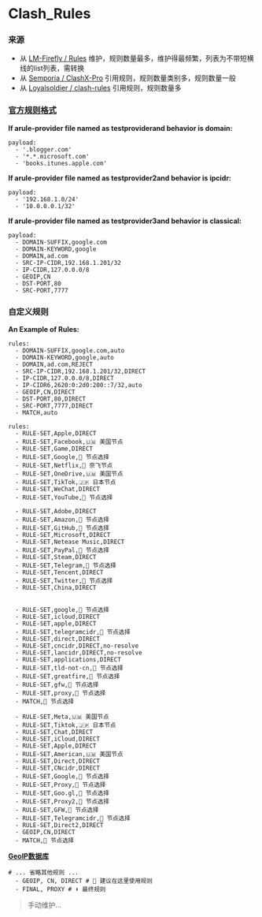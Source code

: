 # Clash_Rules

### 来源
 - 从 [LM-Firefly / Rules](https://github.com/LM-Firefly/Rules) 维护，规则数量最多，维护得最频繁，列表为不带短横线的list列表，需转换
 - 从 [Semporia / ClashX-Pro](https://github.com/Semporia/ClashX-Pro) 引用规则，规则数量类别多，规则数量一般
 - 从 [Loyalsoldier / clash-rules](https://github.com/Loyalsoldier/clash-rules) 引用规则，规则数量多

### [官方规则格式](https://lancellc.gitbook.io/clash/clash-config-file/rule-provider#example-of-a-rule-provider-file)
**If arule-provider file named as testproviderand behavior is domain:**
```
payload:
  - '.blogger.com'
  - '*.*.microsoft.com'
  - 'books.itunes.apple.com'
```
**If arule-provider file named as testprovider2and behavior is ipcidr:**
```
payload:
  - '192.168.1.0/24'
  - '10.0.0.0.1/32'
```
**If arule-provider file named as testprovider3and behavior is classical:**
```
payload:
  - DOMAIN-SUFFIX,google.com
  - DOMAIN-KEYWORD,google
  - DOMAIN,ad.com
  - SRC-IP-CIDR,192.168.1.201/32
  - IP-CIDR,127.0.0.0/8
  - GEOIP,CN
  - DST-PORT,80
  - SRC-PORT,7777
```

### 自定义规则
**An Example of Rules:**
```
rules:
  - DOMAIN-SUFFIX,google.com,auto
  - DOMAIN-KEYWORD,google,auto
  - DOMAIN,ad.com,REJECT
  - SRC-IP-CIDR,192.168.1.201/32,DIRECT
  - IP-CIDR,127.0.0.0/8,DIRECT
  - IP-CIDR6,2620:0:2d0:200::7/32,auto
  - GEOIP,CN,DIRECT
  - DST-PORT,80,DIRECT
  - SRC-PORT,7777,DIRECT
  - MATCH,auto
```
```
rules:
  - RULE-SET,Apple,DIRECT
  - RULE-SET,Facebook,🇺🇲 美国节点
  - RULE-SET,Game,DIRECT
  - RULE-SET,Google,🔰 节点选择
  - RULE-SET,Netflix,🎥 奈飞节点
  - RULE-SET,OneDrive,🇺🇲 美国节点
  - RULE-SET,TikTok,🇯🇵 日本节点
  - RULE-SET,WeChat,DIRECT
  - RULE-SET,YouTube,🔰 节点选择

  - RULE-SET,Adobe,DIRECT
  - RULE-SET,Amazon,🔰 节点选择
  - RULE-SET,GitHub,🔰 节点选择
  - RULE-SET,Microsoft,DIRECT
  - RULE-SET,Netease Music,DIRECT
  - RULE-SET,PayPal,🔰 节点选择
  - RULE-SET,Steam,DIRECT
  - RULE-SET,Telegram,🔰 节点选择
  - RULE-SET,Tencent,DIRECT
  - RULE-SET,Twitter,🔰 节点选择
  - RULE-SET,China,DIRECT


  - RULE-SET,google,🔰 节点选择
  - RULE-SET,icloud,DIRECT
  - RULE-SET,apple,DIRECT
  - RULE-SET,telegramcidr,🔰 节点选择
  - RULE-SET,direct,DIRECT
  - RULE-SET,cncidr,DIRECT,no-resolve
  - RULE-SET,lancidr,DIRECT,no-resolve
  - RULE-SET,applications,DIRECT
  - RULE-SET,tld-not-cn,🔰 节点选择
  - RULE-SET,greatfire,🔰 节点选择
  - RULE-SET,gfw,🔰 节点选择
  - RULE-SET,proxy,🔰 节点选择
  - MATCH,🔰 节点选择
```
```
  - RULE-SET,Meta,🇺🇲 美国节点
  - RULE-SET,Tiktok,🇯🇵 日本节点
  - RULE-SET,Chat,DIRECT
  - RULE-SET,iCloud,DIRECT
  - RULE-SET,Apple,DIRECT
  - RULE-SET,American,🇺🇲 美国节点
  - RULE-SET,Direct,DIRECT
  - RULE-SET,CNcidr,DIRECT
  - RULE-SET,Google,🔰 节点选择
  - RULE-SET,Proxy,🔰 节点选择
  - RULE-SET,Goo.gl,🔰 节点选择
  - RULE-SET,Proxy2,🔰 节点选择
  - RULE-SET,GFW,🔰 节点选择
  - RULE-SET,Telegramcidr,🔰 节点选择
  - RULE-SET,Direct2,DIRECT
  - GEOIP,CN,DIRECT
  - MATCH,🔰 节点选择
```
**[GeoIP数据库](https://github.com/Hackl0us/GeoIP2-CN/tree/master)**
```
# ... 省略其他规则 ...
  - GEOIP, CN, DIRECT # 👀 建议在这里使用规则
  - FINAL, PROXY # ⬇️ 最终规则
```

> 手动维护...
